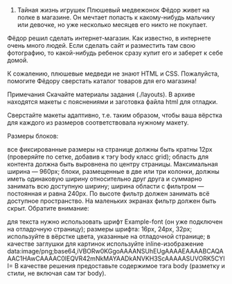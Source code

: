 1. Тайная жизнь игрушек
   Плюшевый медвежонок Фёдор живет на полке в магазине. Он мечтает попасть к какому-нибудь мальчику или девочке, но уже несколько месяцев его никто не покупает.

Фёдор решил сделать интернет-магазин. Как известно, в интернете очень много людей. Если сделать сайт и разместить там свою фотографию, то какой-нибудь ребенок сразу купит его и заберет к себе домой.

К сожалению, плюшевые медведи не знают HTML и CSS. Пожалуйста, помогите Фёдору сверстать каталог товаров для его магазина!

Примечания
Скачайте материалы задания (./layouts). В архиве находятся макеты с пояснениями и заготовка файла html для отладки.

Сверстайте макеты адаптивно, т.е. таким образом, чтобы ваша вёрстка для каждого из размеров соответствовала нужному макету.

Размеры блоков:

все фиксированные размеры на странице должны быть кратны 12px (проверяйте по сетке, добавив к тэгу body класс grid);
область для контента должна быть выровнена по центру страницы. Максимальная ширина — 960px;
блоки, размещенные в две или три колонки, должны иметь одинаковую ширину относительно друг друга и суммарно занимать всю доступную ширину;
ширина области с фильтром — постоянная и равна 240px. По высоте фильтр должен занимать всё доступное пространство. На маленьких экранах фильтр должен быть скрыт.
Обратите внимание:

для текста нужно использовать шрифт Example-font (он уже подключен на отладочную страницу);
размеры шрифта: 16px, 24px, 32px;
используйте в вёрстке цвета, указанные на отладочной странице;
в качестве заглушки для картинок используйте inline-изображение data:image/png;base64,iVBORw0KGgoAAAANSUhEUgAAAAEAAAABCAQAAAC1HAwCAAAAC0lEQVR42mNkMAYAADkANVKH3ScAAAAASUVORK5CYII=
В качестве решения предоставьте содержимое тэга body (разметку и стили, не включая сам тэг body).
